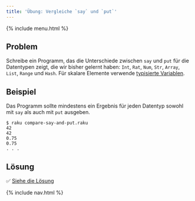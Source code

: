 ```yaml
---
title: 'Übung: Vergleiche `say` und `put`'
---
```


{% include menu.html %}

## Problem

Schreibe ein Programm, das die Unterschiede zwischen `say` und `put` für die Datentypen zeigt, die wir bisher gelernt haben: `Int`, `Rat`, `Num`, `Str`, `Array`, `List`, `Range` und `Hash`. Für skalare Elemente verwende [typisierte Variablen](/de/essentials/typed-variables).

## Beispiel

Das Programm sollte mindestens ein Ergebnis für jeden Datentyp sowohl mit `say` als auch mit `put` ausgeben.

```console
$ raku compare-say-and-put.raku
42
42
0.75
0.75
. . .
```

## Lösung

✅ [Siehe die Lösung](solution)

{% include nav.html %}